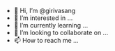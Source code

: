 - 👋 Hi, I’m @girivasang
- 👀 I’m interested in ...
- 🌱 I’m currently learning ...
- 💞️ I’m looking to collaborate on ...
- 📫 How to reach me ...

<!---
girivasang/girivasang is a ✨ special ✨ repository because its `README.md` (this file) appears on your GitHub profile.
You can click the Preview link to take a look at your changes.
--->
